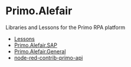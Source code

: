 # Primo.Alefair
Libraries and Lessons for the Primo RPA platform

- [Lessons](https://github.com/Alefair/Primo.Alefair/tree/main/Lessons)
- [Primo.Alefair.SAP](https://github.com/Alefair/Primo.Alefair/tree/main/SAP)
- [Primo.Alefair.General](https://github.com/Alefair/Primo.Alefair/tree/main/General)
- [node-red-contrib-primo-api](https://github.com/Alefair/Primo.Alefair/tree/main/node-red-contrib-primo-api)
